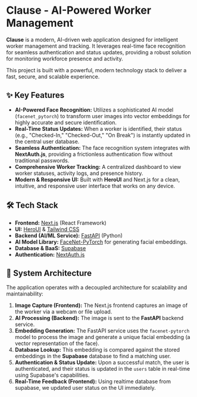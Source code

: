 # Clause - AI-Powered Worker Management

 <!-- It's highly recommended to add a screenshot or GIF of your application here! -->

**Clause** is a modern, AI-driven web application designed for intelligent worker management and tracking. It leverages real-time face recognition for seamless authentication and status updates, providing a robust solution for monitoring workforce presence and activity.

This project is built with a powerful, modern technology stack to deliver a fast, secure, and scalable experience.

## ✨ Key Features

-   **AI-Powered Face Recognition:** Utilizes a sophisticated AI model (`facenet_pytorch`) to transform user images into vector embeddings for highly accurate and secure identification.
-   **Real-Time Status Updates:** When a worker is identified, their status (e.g., "Checked-In," "Checked-Out," "On Break") is instantly updated in the central user database.
-   **Seamless Authentication:** The face recognition system integrates with **NextAuth.js**, providing a frictionless authentication flow without traditional passwords.
-   **Comprehensive Worker Tracking:** A centralized dashboard to view worker statuses, activity logs, and presence history.
-   **Modern & Responsive UI:** Built with **HeroUI** and Next.js for a clean, intuitive, and responsive user interface that works on any device.

## 🛠️ Tech Stack

-   **Frontend:** [Next.js](https://nextjs.org/) (React Framework)
-   **UI:** [HeroUI](https://heroui.dev/) & [Tailwind CSS](https://tailwindcss.com/)
-   **Backend (AI/ML Service):** [FastAPI](https://fastapi.tiangolo.com/) (Python)
-   **AI Model Library:** [FaceNet-PyTorch](https://github.com/timesler/facenet-pytorch) for generating facial embeddings.
-   **Database & BaaS:** [Supabase](https://supabase.io/)
-   **Authentication:** [NextAuth.js](https://next-auth.js.org/)

## 🚀 System Architecture

The application operates with a decoupled architecture for scalability and maintainability:

1.  **Image Capture (Frontend):** The Next.js frontend captures an image of the worker via a webcam or file upload.
2.  **AI Processing (Backend):** The image is sent to the **FastAPI** backend service.
3.  **Embedding Generation:** The FastAPI service uses the `facenet-pytorch` model to process the image and generate a unique facial embedding (a vector representation of the face).
4.  **Database Lookup:** This embedding is compared against the stored embeddings in the **Supabase** database to find a matching user.
5.  **Authentication & Status Update:** Upon a successful match, the user is authenticated, and their status is updated in the `users` table in real-time using Supabase's capabilities.
6.  **Real-Time Feedback (Frontend):** Using realtime database from supabase, we updated user status on the UI immediately.

